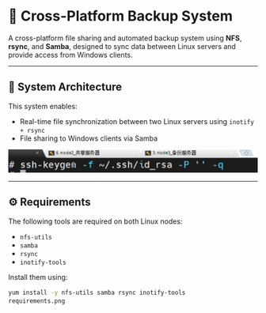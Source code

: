 # 🔄 Cross-Platform Backup System

A cross-platform file sharing and automated backup system using **NFS**, **rsync**, and **Samba**, designed to sync data between Linux servers and provide access from Windows clients.

---

## 🧱 System Architecture

This system enables:

- Real-time file synchronization between two Linux servers using `inotify + rsync`
- File sharing to Windows clients via Samba

![System Architecture](architecture.png)


---

## ⚙️ Requirements

The following tools are required on both Linux nodes:

- `nfs-utils`
- `samba`
- `rsync`
- `inotify-tools`

Install them using:

```bash
yum install -y nfs-utils samba rsync inotify-tools
requirements.png





